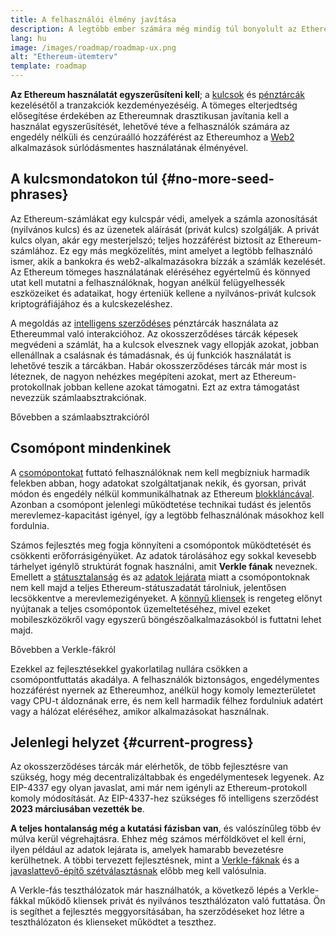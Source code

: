 ```yaml
---
title: A felhasználói élmény javítása
description: A legtöbb ember számára még mindig túl bonyolult az Ethereum használata. A tömeges használathoz az Ethereumnak drasztikusan csökkentenie kell ezt az akadályt – mindenki számára előnyösnek kell lennie a decentralizált, engedélymentes és cenzúrának ellenálló Ethereum-hozzáférésnek, ugyanakkor olyan könnyednek kell lennie, mint a hagyományos web2 alkalmazás használata.
lang: hu
image: /images/roadmap/roadmap-ux.png
alt: "Ethereum-ütemterv"
template: roadmap
---
```


**Az Ethereum használatát egyszerűsíteni kell**; a [kulcsok](/glossary/#key) és [pénztárcák](/glossary/#wallet) kezelésétől a tranzakciók kezdeményezéséig. A tömeges elterjedtség elősegítése érdekében az Ethereumnak drasztikusan javítania kell a használat egyszerűsítését, lehetővé téve a felhasználók számára az engedély nélküli és cenzúraálló hozzáférést az Ethereumhoz a [Web2](/glossary/#web2) alkalmazások súrlódásmentes használatának élményével.

## A kulcsmondatokon túl {#no-more-seed-phrases}

Az Ethereum-számlákat egy kulcspár védi, amelyek a számla azonosítását (nyilvános kulcs) és az üzenetek aláírását (privát kulcs) szolgálják. A privát kulcs olyan, akár egy mesterjelszó; teljes hozzáférést biztosít az Ethereum-számlához. Ez egy más megközelítés, mint amelyet a legtöbb felhasználó ismer, akik a bankokra és web2-alkalmazásokra bízzák a számlák kezelését. Az Ethereum tömeges használatának eléréséhez egyértelmű és könnyed utat kell mutatni a felhasználóknak, hogyan anélkül felügyelhessék eszközeiket és adataikat, hogy érteniük kellene a nyilvános-privát kulcsok kriptográfiájához és a kulcskezeléshez.

A megoldás az [intelligens szerződéses](/glossary/#smart-contract) pénztárcák használata az Ethereummal való interakcióhoz. Az okosszerződéses tárcák képesek megvédeni a számlát, ha a kulcsok elvesznek vagy ellopják azokat, jobban ellenállnak a csalásnak és támadásnak, és új funkciók használatát is lehetővé teszik a tárcákban. Habár okosszerződéses tárcák már most is léteznek, de nagyon nehézkes megépíteni azokat, mert az Ethereum-protokollnak jobban kellene azokat támogatni. Ezt az extra támogatást nevezzük számlaabsztrakciónak.

<ButtonLink variant="outline-color" to="/roadmap/account-abstraction/">Bővebben a számlaabsztrakcióról</ButtonLink>

## Csomópont mindenkinek

A [csomópontokat](/glossary/#node) futtató felhasználóknak nem kell megbízniuk harmadik felekben abban, hogy adatokat szolgáltatjanak nekik, és gyorsan, privát módon és engedély nélkül kommunikálhatnak az Ethereum [blokkláncával](/glossary/#blockchain). Azonban a csomópont jelenlegi működtetése technikai tudást és jelentős merevlemez-kapacitást igényel, így a legtöbb felhasználónak másokhoz kell fordulnia.

Számos fejlesztés meg fogja könnyíteni a csomópontok működtetését és csökkenti erőforrásigényüket. Az adatok tárolásához egy sokkal kevesebb tárhelyet igénylő struktúrát fognak használni, amit **Verkle fának** neveznek. Emellett a [státusztalanság](/roadmap/statelessness) és az [adatok lejárata](/roadmap/statelessness/#data-expiry) miatt a csomópontoknak nem kell majd a teljes Ethereum-státuszadatát tárolniuk, jelentősen lecsökkentve a merevlemezigényeket. A [könnyű kliensek](/developers/docs/nodes-and-clients/light-clients/) is rengeteg előnyt nyújtanak a teljes csomópontok üzemeltetéséhez, mivel ezeket mobileszközökről vagy egyszerű böngészőalkalmazásokból is futtatni lehet majd.

<ButtonLink variant="outline-color" to="/roadmap/verkle-trees/">Bővebben a Verkle-fákról</ButtonLink>

Ezekkel az fejlesztésekkel gyakorlatilag nullára csökken a csomópontfuttatás akadálya. A felhasználók biztonságos, engedélymentes hozzáférést nyernek az Ethereumhoz, anélkül hogy komoly lemezterületet vagy CPU-t áldoznának erre, és nem kell harmadik félhez fordulniuk adatért vagy a hálózat eléréséhez, amikor alkalmazásokat használnak.

## Jelenlegi helyzet {#current-progress}

Az okosszerződéses tárcák már elérhetők, de több fejlesztésre van szükség, hogy még decentralizáltabbak és engedélymentesek legyenek. Az EIP-4337 egy olyan javaslat, ami már nem igényli az Ethereum-protokoll komoly módosítását. Az EIP-4337-hez szükséges fő intelligens szerződést **2023 márciusában vezették be**.

**A teljes hontalanság még a kutatási fázisban van**, és valószínűleg több év múlva kerül végrehajtásra. Ehhez még számos mérföldkövet el kell érni, ilyen például az adatok lejárata is, amelyek hamarabb bevezetésre kerülhetnek. A többi tervezett fejlesztésnek, mint a [Verkle-fáknak](/roadmap/verkle-trees/) és a [javaslattevő-építő szétválasztásnak](/roadmap/pbs/) előbb meg kell valósulnia.

A Verkle-fás teszthálózatok már használhatók, a következő lépés a Verkle-fákkal működő kliensek privát és nyilvános teszthálózaton való futtatása. Ön is segíthet a fejlesztés meggyorsításában, ha szerződéseket hoz létre a teszthálózaton és klienseket működtet a teszthez.
